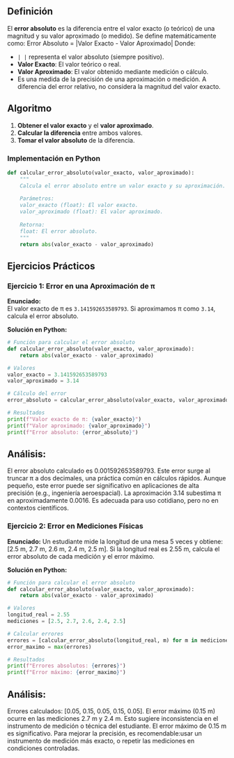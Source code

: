 ## Definición
El **error absoluto** es la diferencia entre el valor exacto (o teórico) de una magnitud y su valor aproximado (o medido). Se define matemáticamente como:
Error Absoluto = |Valor Exacto - Valor Aproximado|
Donde:
- `| |` representa el valor absoluto (siempre positivo).
- **Valor Exacto**: El valor teórico o real.
- **Valor Aproximado**: El valor obtenido mediante medición o cálculo.
- Es una medida de la precisión de una aproximación o medición. A diferencia del error relativo, no considera la magnitud del valor exacto.
  
## Algoritmo 
1. **Obtener el valor exacto** y el **valor aproximado**.
2. **Calcular la diferencia** entre ambos valores.
3. **Tomar el valor absoluto** de la diferencia.

### Implementación en Python
```python
def calcular_error_absoluto(valor_exacto, valor_aproximado):
    """
    Calcula el error absoluto entre un valor exacto y su aproximación.
    
    Parámetros:
    valor_exacto (float): El valor exacto.
    valor_aproximado (float): El valor aproximado.
    
    Retorna:
    float: El error absoluto.
    """
    return abs(valor_exacto - valor_aproximado)
```
## Ejercicios Prácticos

### Ejercicio 1: Error en una Aproximación de π

**Enunciado:**  
El valor exacto de π es `3.141592653589793`. Si aproximamos π como `3.14`, calcula el error absoluto.

**Solución en Python:**
```python
# Función para calcular el error absoluto
def calcular_error_absoluto(valor_exacto, valor_aproximado):
    return abs(valor_exacto - valor_aproximado)

# Valores
valor_exacto = 3.141592653589793
valor_aproximado = 3.14

# Cálculo del error
error_absoluto = calcular_error_absoluto(valor_exacto, valor_aproximado)

# Resultados
print(f"Valor exacto de π: {valor_exacto}")
print(f"Valor aproximado: {valor_aproximado}")
print(f"Error absoluto: {error_absoluto}")
```
## Análisis:
El error absoluto calculado es 0.001592653589793.
Este error surge al truncar π a dos decimales, una práctica común en cálculos rápidos.
Aunque pequeño, este error puede ser significativo en aplicaciones de alta precisión (e.g., ingeniería aeroespacial).
La aproximación 3.14 subestima π en aproximadamente 0.0016. Es adecuada para uso cotidiano, pero no en contextos científicos.

### Ejercicio 2: Error en Mediciones Físicas
**Enunciado:**
Un estudiante mide la longitud de una mesa 5 veces y obtiene:
[2.5 m, 2.7 m, 2.6 m, 2.4 m, 2.5 m].
Si la longitud real es 2.55 m, calcula el error absoluto de cada medición y el error máximo.

**Solución en Python:**
```python
# Función para calcular el error absoluto
def calcular_error_absoluto(valor_exacto, valor_aproximado):
    return abs(valor_exacto - valor_aproximado)

# Valores
longitud_real = 2.55
mediciones = [2.5, 2.7, 2.6, 2.4, 2.5]

# Calcular errores
errores = [calcular_error_absoluto(longitud_real, m) for m in mediciones]
error_maximo = max(errores)

# Resultados
print(f"Errores absolutos: {errores}")
print(f"Error máximo: {error_maximo}")
```
## Análisis:
Errores calculados: [0.05, 0.15, 0.05, 0.15, 0.05].
El error máximo (0.15 m) ocurre en las mediciones 2.7 m y 2.4 m.
Esto sugiere inconsistencia en el instrumento de medición o técnica del estudiante.
El error máximo de 0.15 m es significativo. Para mejorar la precisión, es recomendable:usar un instrumento de medición más exacto, o repetir las mediciones en condiciones controladas.
